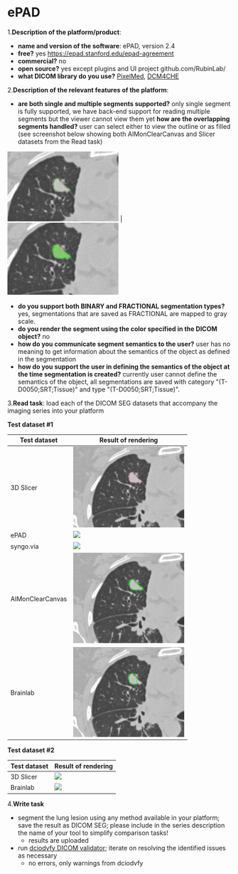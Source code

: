 # ePAD

1.**Description of the platform/product**:
 * **name and version of the software**: ePAD, version 2.4
 * **free?** yes https://epad.stanford.edu/epad-agreement
 * **commercial?** no
 * **open source?** yes except plugins and UI project github.com/RubinLab/
 * **what DICOM library do you use?** [PixelMed](http://www.pixelmed.com/), [DCM4CHE](http://www.dcm4che.org/)

2.**Description of the relevant features of the platform**: 
 * **are both single and multiple segments supported?** only single segment is fully supported, we have back-end support for reading multiple segments but the viewer cannot view them yet  **how are the overlapping segments handled?** user can select either to view the outline or as filled (see screenshot below showing both AIMonClearCanvas and Slicer datasets from the Read task)

<img src="./images/overlap_sc_stroke.png" width=250> | <img src="./images/overlap_sc_fill.png" width=250>

 * **do you support both BINARY and FRACTIONAL segmentation types?** yes, segmentations that are saved as FRACTIONAL are mapped to gray scale.
 * **do you render the segment using the color specified in the DICOM object?** no
 * **how do you communicate segment semantics to the user?** user has no meaning to get information about the semantics of the object as defined in the segmentation
 * **how do you support the user in defining the semantics of the object at the time segmentation is created?** currently user cannot define the semantics of the object, all segmentations are saved with category "(T-D0050;SRT;Tissue)" and type "(T-D0050;SRT;Tissue)".

3.**Read task**: load each of the DICOM SEG datasets that accompany the imaging series into your platform

**Test dataset #1**

| Test dataset | Result of rendering |
| -- | -- |
| 3D Slicer | <img src="./images/slicer_qin2.png" width=250> |
| ePAD | <img src="./slicer/epad-read-lidc.png" width=250> |
| syngo.via | <img src="./images/syngo-segmentations.png" width=250> |
| AIMonClearCanvas| <img src="./images/clearcanvas_segmentation.png" width=250> |
| Brainlab| <img src="./images/brainlab_fract_objects.png" width=250> |

**Test dataset #2**

| Test dataset | Result of rendering |
| -- | -- |
| 3D Slicer | <img src="./slicer/slicer-read-hnc.png" width=250> |
| Brainlab | <img src="./slicer/brainlab-read-hnc.png" width=250> |


4.**Write task**
 * segment the lung lesion using any method available in your platform; save the result as DICOM SEG; please include in the series description the name of your tool to simplify comparison tasks!
   * results are uploaded
 * run [dciodvfy DICOM validator](http://www.dclunie.com/dicom3tools/dciodvfy.html); iterate on resolving the identified issues as necessary
   * no errors, only warnings from dciodvfy


